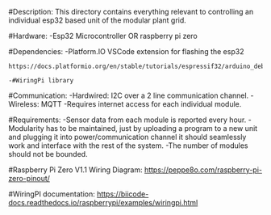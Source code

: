 #Description: This directory contains everything relevant to controlling an individual esp32 based unit of the modular plant grid. 

#Hardware: 
    -Esp32 Microcontroller OR raspberry pi zero

#Dependencies:
    -Platform.IO VSCode extension for flashing the esp32

    https://docs.platformio.org/en/stable/tutorials/espressif32/arduino_debugging_unit_testing.html#id2 

    -#WiringPi library


#Communication: 
    -Hardwired: I2C over a 2 line communication channel.
    -Wireless: MQTT
        -Requires internet access for each individual module.


#Requirements: 
    -Sensor data from each module is reported every hour. 
    -Modularity has to be maintained, just by uploading a program to a new unit and plugging it into power/communication 
    channel it should seamlessly work and interface with the rest of the system. 
    -The number of modules should not be bounded. 

#Raspberry Pi Zero V1.1 Wiring Diagram: 
https://peppe8o.com/raspberry-pi-zero-pinout/

#WiringPI documentation: 
https://biicode-docs.readthedocs.io/raspberrypi/examples/wiringpi.html 




